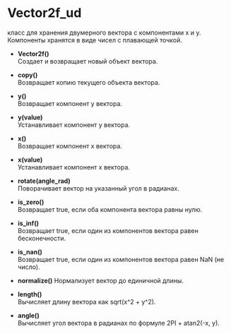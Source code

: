 # Vector2f_ud 
класс для хранения двумерного вектора с компонентами x и y. Компоненты хранятся в виде чисел с плавающей точкой.

- **Vector2f()**  
Создает и возвращает новый объект вектора.


- **copy()**  
Возвращает копию текущего объекта вектора.


- **y()**  
Возвращает компонент y вектора.


- **y(value)**  
Устанавливает компонент y вектора.


- **x()**  
Возвращает компонент x вектора.


- **x(value)**  
Устанавливает компонент x вектора.


- **rotate(angle_rad)**  
Поворачивает вектор на указанный угол в радианах.


- **is_zero()**  
Возвращает true, если оба компонента вектора равны нулю.


- **is_inf()**  
Возвращает true, если один из компонентов вектора равен бесконечности.


- **is_nan()**  
Возвращает true, если один из компонентов вектора равен NaN (не число).


- **normalize()** 
Нормализует вектор до единичной длины.


- **length()**  
Вычисляет длину вектора как sqrt(x^2 + y^2).


- **angle()**  
Вычисляет угол вектора в радианах по формуле 2PI + atan2(-x, y).